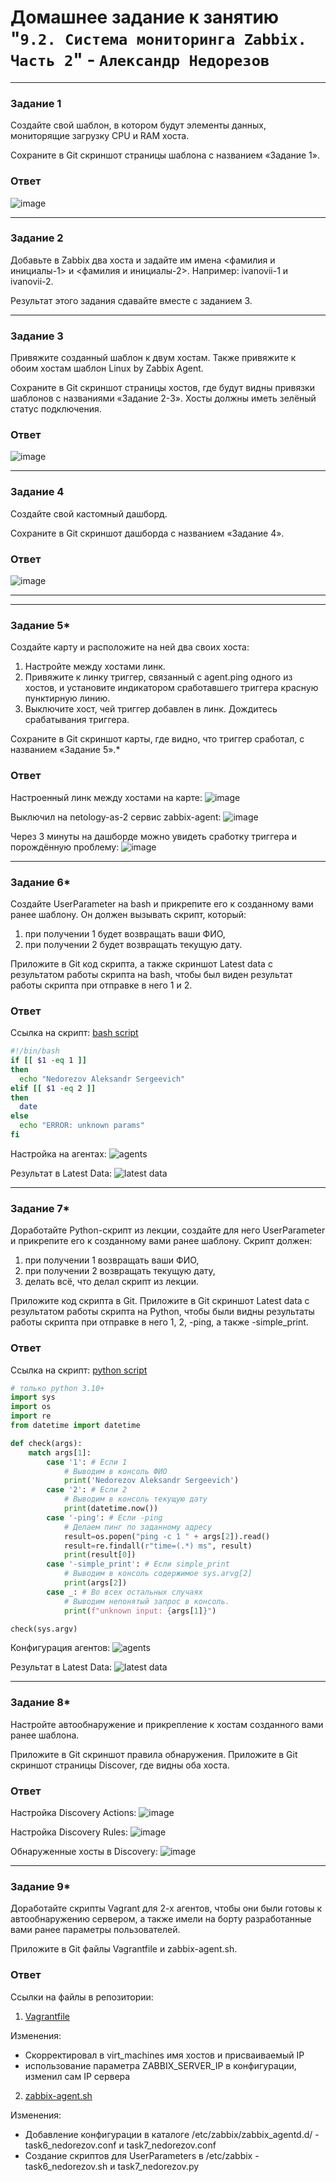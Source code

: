 # Домашнее задание к занятию "`9.2. Система мониторинга Zabbix. Часть 2`" - `Александр Недорезов`

---

### Задание 1

Создайте свой шаблон, в котором будут элементы данных, мониторящие загрузку CPU и RAM хоста.

Сохраните в Git скриншот страницы шаблона с названием «Задание 1».

### Ответ

![image](https://github.com/smutosey/9-03-zabbix-part-two/blob/main/img/01-1.png)

---

### Задание 2

Добавьте в Zabbix два хоста и задайте им имена <фамилия и инициалы-1> и <фамилия и инициалы-2>. Например: ivanovii-1 и ivanovii-2.

Результат этого задания сдавайте вместе с заданием 3.

---

### Задание 3

Привяжите созданный шаблон к двум хостам. Также привяжите к обоим хостам шаблон Linux by Zabbix Agent.

Сохраните в Git скриншот страницы хостов, где будут видны привязки шаблонов с названиями «Задание 2-3». Хосты должны иметь зелёный статус подключения.

### Ответ

![image](https://github.com/smutosey/9-03-zabbix-part-two/blob/main/img/03-1.png)

---

### Задание 4

Создайте свой кастомный дашборд.

Сохраните в Git скриншот дашборда с названием «Задание 4».


### Ответ

![image](https://github.com/smutosey/9-03-zabbix-part-two/blob/main/img/04-1.png)

---
---

### Задание 5*

Создайте карту и расположите на ней два своих хоста:
1. Настройте между хостами линк.
2. Привяжите к линку триггер, связанный с agent.ping одного из хостов, и установите индикатором сработавшего триггера красную пунктирную линию.
3. Выключите хост, чей триггер добавлен в линк. Дождитесь срабатывания триггера.

Сохраните в Git скриншот карты, где видно, что триггер сработал, с названием «Задание 5».*

### Ответ

Настроенный линк между хостами на карте:
![image](https://github.com/smutosey/9-03-zabbix-part-two/blob/main/img/05-1.png)

Выключил на netology-as-2 сервис zabbix-agent:
![image](https://github.com/smutosey/9-03-zabbix-part-two/blob/main/img/05-2.png)

Через 3 минуты на дашборде можно увидеть сработку триггера и порождённую проблему:
![image](https://github.com/smutosey/9-03-zabbix-part-two/blob/main/img/05-3.png)

---

### Задание 6*

Создайте UserParameter на bash и прикрепите его к созданному вами ранее шаблону. Он должен вызывать скрипт, который:
1. при получении 1 будет возвращать ваши ФИО,
2. при получении 2 будет возвращать текущую дату.

Приложите в Git код скрипта, а также скриншот Latest data с результатом работы скрипта на bash, чтобы был виден результат работы скрипта при отправке в него 1 и 2.

### Ответ

Ссылка на скрипт: [bash script](https://github.com/smutosey/9-03-zabbix-part-two/blob/main/task6_nedorezov.sh)

```bash
#!/bin/bash
if [[ $1 -eq 1 ]]
then 
  echo "Nedorezov Aleksandr Sergeevich"
elif [[ $1 -eq 2 ]]
then
  date
else
  echo "ERROR: unknown params"
fi
```

Настройка на агентах: 
![agents](https://github.com/smutosey/9-03-zabbix-part-two/blob/main/img/06-1.png)

Результат в Latest Data: 
![latest data](https://github.com/smutosey/9-03-zabbix-part-two/blob/main/img/06-2.png)

---

### Задание 7*

Доработайте Python-скрипт из лекции, создайте для него UserParameter и прикрепите его к созданному вами ранее шаблону. Скрипт должен:
1. при получении 1 возвращать ваши ФИО,
2. при получении 2 возвращать текущую дату,
3. делать всё, что делал скрипт из лекции.

Приложите код скрипта в Git. Приложите в Git скриншот Latest data с результатом работы скрипта на Python, чтобы были видны результаты работы скрипта при отправке в него 1, 2, -ping, а также -simple_print.

### Ответ

Ссылка на скрипт: [python script](https://github.com/smutosey/9-03-zabbix-part-two/blob/main/task7_nedorezov.py)

```python
# только python 3.10+
import sys
import os
import re
from datetime import datetime

def check(args):
    match args[1]:
        case '1': # Если 1
            # Выводим в консоль ФИО
            print('Nedorezov Aleksandr Sergeevich')
        case '2': # Если 2
            # Выводим в консоль текущую дату
            print(datetime.now())
        case '-ping': # Если -ping
            # Делаем пинг по заданному адресу
            result=os.popen("ping -c 1 " + args[2]).read()
            result=re.findall(r"time=(.*) ms", result)
            print(result[0])
        case '-simple_print': # Если simple_print
            # Выводим в консоль содержимое sys.arvg[2]
            print(args[2])
        case _: # Во всех остальных случаях
            # Выводим непонятый запрос в консоль.
            print(f"unknown input: {args[1]}")

check(sys.argv)

```

Конфигурация агентов:
![agents](https://github.com/smutosey/9-03-zabbix-part-two/blob/main/img/07-1.png)

Результат в Latest Data: 
![latest data](https://github.com/smutosey/9-03-zabbix-part-two/blob/main/img/07-2.png)

---

### Задание 8*

Настройте автообнаружение и прикрепление к хостам созданного вами ранее шаблона.

Приложите в Git скриншот правила обнаружения. Приложите в Git скриншот страницы Discover, где видны оба хоста.

### Ответ

Настройка Discovery Actions:
![image](https://github.com/smutosey/9-03-zabbix-part-two/blob/main/img/08-1.png)

Настройка Discovery Rules:
![image](https://github.com/smutosey/9-03-zabbix-part-two/blob/main/img/08-3.png)

Обнаруженные хосты в Discovery:
![image](https://github.com/smutosey/9-03-zabbix-part-two/blob/main/img/08-2.png)

---

### Задание 9*

Доработайте скрипты Vagrant для 2-х агентов, чтобы они были готовы к автообнаружению сервером, а также имели на борту разработанные вами ранее параметры пользователей.

Приложите в Git файлы Vagrantfile и zabbix-agent.sh.

### Ответ

Ссылки на файлы в репозитории:
1. [Vagrantfile](https://github.com/smutosey/9-03-zabbix-part-two/blob/main/Vagrantfile)

Изменения: 
* Скорректировал в virt_machines имя хостов и присваиваемый IP
* использование параметра ZABBIX_SERVER_IP в конфигурации, изменил сам IP сервера

2. [zabbix-agent.sh](https://github.com/smutosey/9-03-zabbix-part-two/blob/main/zabbix-agent.sh)

Изменения: 
* Добавление конфигурации в каталоге /etc/zabbix/zabbix_agentd.d/ - task6_nedorezov.conf  и task7_nedorezov.conf
* Создание скриптов для UserParameters в /etc/zabbix - task6_nedorezov.sh и task7_nedorezov.py